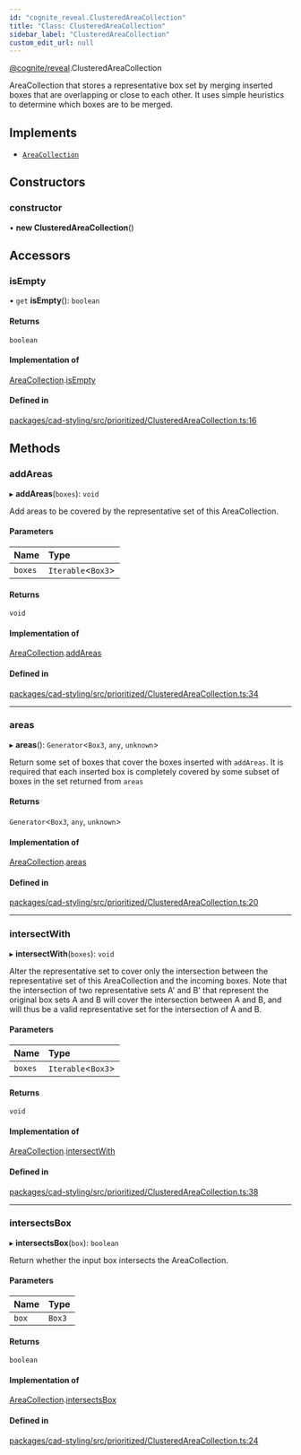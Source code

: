 ```yaml
---
id: "cognite_reveal.ClusteredAreaCollection"
title: "Class: ClusteredAreaCollection"
sidebar_label: "ClusteredAreaCollection"
custom_edit_url: null
---
```


[@cognite/reveal](../modules/cognite_reveal.md).ClusteredAreaCollection

AreaCollection that stores a representative box set by merging
inserted boxes that are overlapping or close to each other.
It uses simple heuristics to determine which boxes are to be merged.

## Implements

- [`AreaCollection`](../interfaces/cognite_reveal.AreaCollection.md)

## Constructors

### constructor

• **new ClusteredAreaCollection**()

## Accessors

### isEmpty

• `get` **isEmpty**(): `boolean`

#### Returns

`boolean`

#### Implementation of

[AreaCollection](../interfaces/cognite_reveal.AreaCollection.md).[isEmpty](../interfaces/cognite_reveal.AreaCollection.md#isempty)

#### Defined in

[packages/cad-styling/src/prioritized/ClusteredAreaCollection.ts:16](https://github.com/cognitedata/reveal/blob/09f51630/viewer/packages/cad-styling/src/prioritized/ClusteredAreaCollection.ts#L16)

## Methods

### addAreas

▸ **addAreas**(`boxes`): `void`

Add areas to be covered by the representative set of this
AreaCollection.

#### Parameters

| Name | Type |
| :------ | :------ |
| `boxes` | `Iterable`<`Box3`\> |

#### Returns

`void`

#### Implementation of

[AreaCollection](../interfaces/cognite_reveal.AreaCollection.md).[addAreas](../interfaces/cognite_reveal.AreaCollection.md#addareas)

#### Defined in

[packages/cad-styling/src/prioritized/ClusteredAreaCollection.ts:34](https://github.com/cognitedata/reveal/blob/09f51630/viewer/packages/cad-styling/src/prioritized/ClusteredAreaCollection.ts#L34)

___

### areas

▸ **areas**(): `Generator`<`Box3`, `any`, `unknown`\>

Return some set of boxes that cover the boxes inserted with `addAreas`.
It is required that each inserted box is completely covered by some
subset of boxes in the set returned from `areas`

#### Returns

`Generator`<`Box3`, `any`, `unknown`\>

#### Implementation of

[AreaCollection](../interfaces/cognite_reveal.AreaCollection.md).[areas](../interfaces/cognite_reveal.AreaCollection.md#areas)

#### Defined in

[packages/cad-styling/src/prioritized/ClusteredAreaCollection.ts:20](https://github.com/cognitedata/reveal/blob/09f51630/viewer/packages/cad-styling/src/prioritized/ClusteredAreaCollection.ts#L20)

___

### intersectWith

▸ **intersectWith**(`boxes`): `void`

Alter the representative set to cover only the intersection between the
representative set of this AreaCollection and the incoming boxes.
Note that the intersection of two representative sets A' and B' that
represent the original box sets A and B will cover the intersection between
A and B, and will thus be a valid representative set for the intersection of A and B.

#### Parameters

| Name | Type |
| :------ | :------ |
| `boxes` | `Iterable`<`Box3`\> |

#### Returns

`void`

#### Implementation of

[AreaCollection](../interfaces/cognite_reveal.AreaCollection.md).[intersectWith](../interfaces/cognite_reveal.AreaCollection.md#intersectwith)

#### Defined in

[packages/cad-styling/src/prioritized/ClusteredAreaCollection.ts:38](https://github.com/cognitedata/reveal/blob/09f51630/viewer/packages/cad-styling/src/prioritized/ClusteredAreaCollection.ts#L38)

___

### intersectsBox

▸ **intersectsBox**(`box`): `boolean`

Return whether the input box intersects the AreaCollection.

#### Parameters

| Name | Type |
| :------ | :------ |
| `box` | `Box3` |

#### Returns

`boolean`

#### Implementation of

[AreaCollection](../interfaces/cognite_reveal.AreaCollection.md).[intersectsBox](../interfaces/cognite_reveal.AreaCollection.md#intersectsbox)

#### Defined in

[packages/cad-styling/src/prioritized/ClusteredAreaCollection.ts:24](https://github.com/cognitedata/reveal/blob/09f51630/viewer/packages/cad-styling/src/prioritized/ClusteredAreaCollection.ts#L24)
